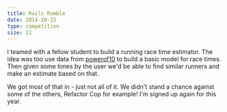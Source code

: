 ```yaml
---
title: Rails Rumble
date: 2014-10-15
type: competition
size: 11
---
```

I teamed with a fellow student to build a running race time estimator. The idea was too use data from [powerof10](http://www.thepowerof10.info/) to build a basic model for race times. Then given some times by the user we'd be able to find similar runners and make an estimate based on that.

We got *most* of that in - just not all of it. We didn't stand a chance against some of the others, Refactor Cop for example! I'm signed up again for this year.
